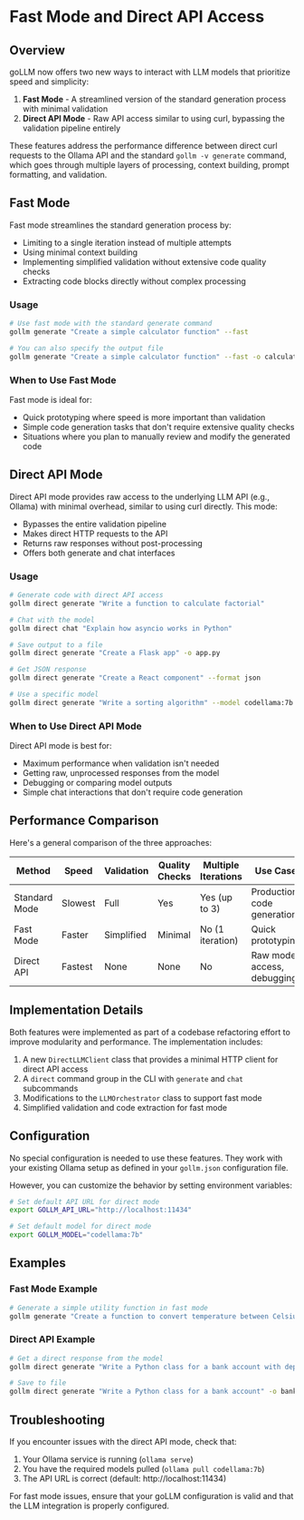 # Fast Mode and Direct API Access

## Overview

goLLM now offers two new ways to interact with LLM models that prioritize speed and simplicity:

1. **Fast Mode** - A streamlined version of the standard generation process with minimal validation
2. **Direct API Mode** - Raw API access similar to using curl, bypassing the validation pipeline entirely

These features address the performance difference between direct curl requests to the Ollama API and the standard `gollm -v generate` command, which goes through multiple layers of processing, context building, prompt formatting, and validation.

## Fast Mode

Fast mode streamlines the standard generation process by:

- Limiting to a single iteration instead of multiple attempts
- Using minimal context building
- Implementing simplified validation without extensive code quality checks
- Extracting code blocks directly without complex processing

### Usage

```bash
# Use fast mode with the standard generate command
gollm generate "Create a simple calculator function" --fast

# You can also specify the output file
gollm generate "Create a simple calculator function" --fast -o calculator.py
```

### When to Use Fast Mode

Fast mode is ideal for:

- Quick prototyping where speed is more important than validation
- Simple code generation tasks that don't require extensive quality checks
- Situations where you plan to manually review and modify the generated code

## Direct API Mode

Direct API mode provides raw access to the underlying LLM API (e.g., Ollama) with minimal overhead, similar to using curl directly. This mode:

- Bypasses the entire validation pipeline
- Makes direct HTTP requests to the API
- Returns raw responses without post-processing
- Offers both generate and chat interfaces

### Usage

```bash
# Generate code with direct API access
gollm direct generate "Write a function to calculate factorial"

# Chat with the model
gollm direct chat "Explain how asyncio works in Python"

# Save output to a file
gollm direct generate "Create a Flask app" -o app.py

# Get JSON response
gollm direct generate "Create a React component" --format json

# Use a specific model
gollm direct generate "Write a sorting algorithm" --model codellama:7b
```

### When to Use Direct API Mode

Direct API mode is best for:

- Maximum performance when validation isn't needed
- Getting raw, unprocessed responses from the model
- Debugging or comparing model outputs
- Simple chat interactions that don't require code generation

## Performance Comparison

Here's a general comparison of the three approaches:

| Method | Speed | Validation | Quality Checks | Multiple Iterations | Use Case |
|--------|-------|------------|----------------|---------------------|----------|
| Standard Mode | Slowest | Full | Yes | Yes (up to 3) | Production code generation |
| Fast Mode | Faster | Simplified | Minimal | No (1 iteration) | Quick prototyping |
| Direct API | Fastest | None | None | No | Raw model access, debugging |

## Implementation Details

Both features were implemented as part of a codebase refactoring effort to improve modularity and performance. The implementation includes:

1. A new `DirectLLMClient` class that provides a minimal HTTP client for direct API access
2. A `direct` command group in the CLI with `generate` and `chat` subcommands
3. Modifications to the `LLMOrchestrator` class to support fast mode
4. Simplified validation and code extraction for fast mode

## Configuration

No special configuration is needed to use these features. They work with your existing Ollama setup as defined in your `gollm.json` configuration file.

However, you can customize the behavior by setting environment variables:

```bash
# Set default API URL for direct mode
export GOLLM_API_URL="http://localhost:11434"

# Set default model for direct mode
export GOLLM_MODEL="codellama:7b"
```

## Examples

### Fast Mode Example

```bash
# Generate a simple utility function in fast mode
gollm generate "Create a function to convert temperature between Celsius and Fahrenheit" --fast -o temp_converter.py
```

### Direct API Example

```bash
# Get a direct response from the model
gollm direct generate "Write a Python class for a bank account with deposit and withdraw methods"

# Save to file
gollm direct generate "Write a Python class for a bank account" -o bank_account.py
```

## Troubleshooting

If you encounter issues with the direct API mode, check that:

1. Your Ollama service is running (`ollama serve`)
2. You have the required models pulled (`ollama pull codellama:7b`)
3. The API URL is correct (default: http://localhost:11434)

For fast mode issues, ensure that your goLLM configuration is valid and that the LLM integration is properly configured.
